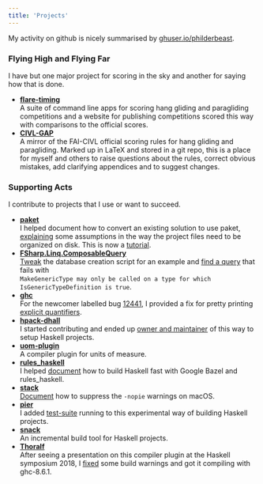 ```yaml
---
title: 'Projects'
---
```


My activity on github is nicely summarised by <a
href="https://ghuser.io/philderbeast"
target="_blank">ghuser.io/philderbeast</a>.

### Flying High and Flying Far

I have but one major project for scoring in the sky and another for saying how
that is done.

* [**flare-timing**](http://www.flaretiming.com)  
A suite of command line apps for scoring hang gliding and paragliding
competitions and a website for publishing competitions scored this way with
comparisons to the official scores.
* [**CIVL-GAP**](https://github.com/BlockScope/CIVL-GAP)  
A mirror of the FAI-CIVL official scoring rules for hang gliding and
paragliding. Marked up in LaTeX and stored in a git repo, this is a place for
myself and others to raise questions about the rules, correct obvious mistakes,
add clarifying appendices and to suggest changes.

### Supporting Acts

I contribute to projects that I use or want to succeed.

* [**paket**](https://fsprojects.github.io/Paket/)  
I helped document how to convert an existing solution to use paket,
[explaining](https://github.com/fsprojects/Paket/commit/3db8c5b8701adf345c8cf4c1b3cfcb8d4bc11fca)
some assumptions in the way the project files need to be organized on disk.
This is now
a [tutorial](https://fsprojects.github.io/Paket/convert-from-nuget-tutorial.html).
* [**FSharp.Linq.ComposableQuery**](http://fsprojects.github.io/FSharp.Linq.ComposableQuery/)  
[Tweak](https://github.com/fsprojects/FSharp.Linq.ComposableQuery/commit/1706939d7573fdef3e017637a264871cff1c5fcc)
the database creation script for an example and [find
a query](https://github.com/fsprojects/FSharp.Linq.ComposableQuery/issues/13)
that fails with  
`MakeGenericType may only be called on a type for which IsGenericTypeDefinition
is true`.
* [**ghc**](https://www.haskell.org/ghc/)  
For the newcomer labelled bug
[12441](https://gitlab.haskell.org/ghc/ghc/issues/12441), I provided a fix for
pretty printing [explicit
quantifiers](https://github.com/ghc/ghc/commit/33140f41b931fb81bf2e5aa28603fe757bb3779d).
* [**hpack-dhall**](http://hackage.haskell.org/package/hpack-dhall)  
I started contributing and ended up
[owner and maintainer](https://github.com/BlockScope/hpack-dhall/issues/3) of
this way to setup Haskell projects.
* [**uom-plugin**](http://hackage.haskell.org/package/uom-plugin)  
A compiler plugin for units of measure.
* [**rules_haskell**](https://haskell.build/)  
I helped
[document](https://github.com/tweag/rules_haskell/commits?author=philderbeast)
how to build Haskell fast with Google Bazel and rules_haskell.
* [**stack**](https://docs.haskellstack.org)  
[Document](https://github.com/commercialhaskell/stack/pull/4392/files) how to
suppress the ``-nopie`` warnings on macOS.
* [**pier**](https://github.com/judah/pier)  
I added [test-suite](https://github.com/judah/pier/issues/50) running to this
experimental way of building Haskell projects.
* [**snack**](https://github.com/nmattia/snack/commits?author=philderbeast)  
An incremental build tool for Haskell projects.
* [**Thoralf**](https://cs.brynmawr.edu/~rae/papers/2018/thoralf/thoralf.pdf)  
After seeing a presentation on this compiler plugin at the Haskell symposium
2018,
I [fixed](https://github.com/bgamari/the-thoralf-plugin/commits?author=philderbeast)
some build warnings and got it compiling with ghc-8.6.1.
